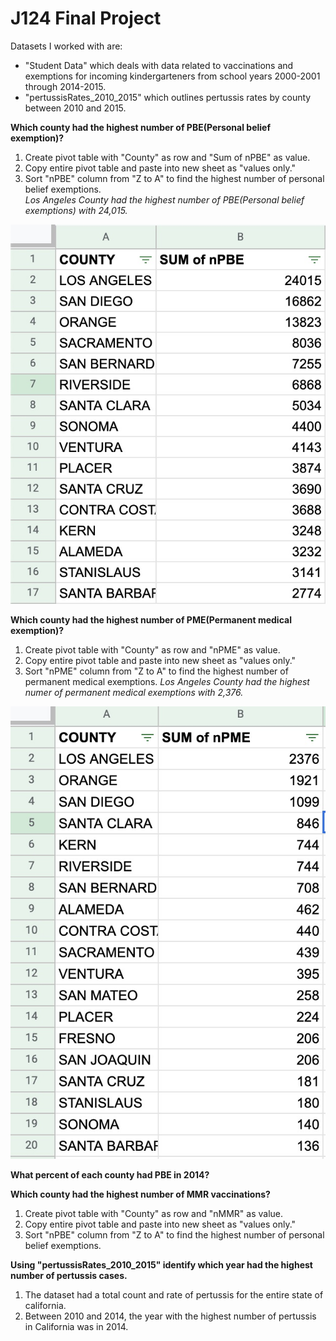 # J124 Final Project

Datasets I worked with are: 
* "Student Data" which deals with data related to vaccinations and exemptions for incoming kindergarteners from school years 2000-2001 through 2014-2015. 
* "pertussisRates_2010_2015" which outlines pertussis rates by county between 2010 and 2015. 

**Which county had the highest number of PBE(Personal belief exemption)?**
1. Create pivot table with "County" as row and "Sum of nPBE" as value.
2. Copy entire pivot table and paste into new sheet as "values only."
3. Sort "nPBE" column from "Z to A" to find the highest number of personal belief exemptions. <br/>
_Los Angeles County had the highest number of PBE(Personal belief exemptions) with 24,015._

!['Question1','pivotTable'](/Question1.jpg)

**Which county had the highest number of PME(Permanent medical exemption)?**
1. Create pivot table with "County" as row and "nPME" as value. 
2. Copy entire pivot table and paste into new sheet as "values only."
3. Sort "nPME" column from "Z to A" to find the highest number of permanent medical exemptions.
_Los Angeles County had the highest numer of permanent medical exemptions with 2,376._

!['Question1','pivotTable'](/Question2.jpg)

**What percent of each county had PBE in 2014?**



**Which county had the highest number of MMR vaccinations?**
1. Create pivot table with "County" as row and "nMMR" as value. 
2. Copy entire pivot table and paste into new sheet as "values only."
3. Sort "nPBE" column from "Z to A" to find the highest number of personal belief exemptions. 


**Using "pertussisRates_2010_2015" identify which year had the highest number of pertussis cases.**
1. The dataset had a total count and rate of pertussis for the entire state of california. 
2. Between 2010 and 2014, the year with the highest number of pertussis in California was in 2014. 
